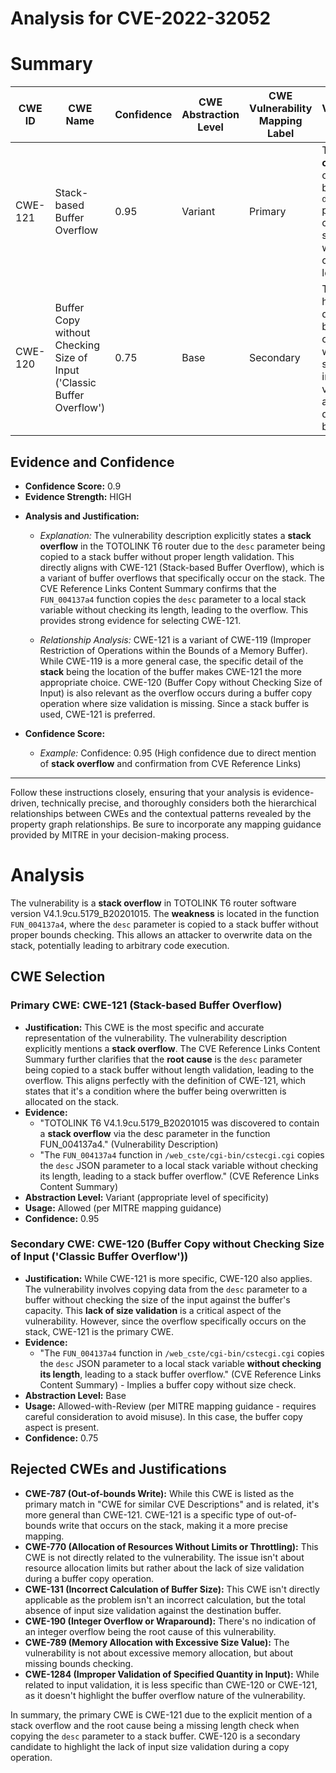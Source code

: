 # Analysis for CVE-2022-32052

# Summary
| CWE ID | CWE Name | Confidence | CWE Abstraction Level | CWE Vulnerability Mapping Label | CWE-Vulnerability Mapping Notes |
|---|---|---|---|---|---|
| CWE-121 | Stack-based Buffer Overflow | 0.95 | Variant | Primary | The **stack overflow** occurs because the `desc` parameter is copied to a stack buffer without checking its length. |
| CWE-120 | Buffer Copy without Checking Size of Input ('Classic Buffer Overflow') | 0.75 | Base | Secondary | The overflow happens during a buffer copy operation where the size of the input is not validated against the destination buffer's size. |

## Evidence and Confidence

*   **Confidence Score:** 0.9
*   **Evidence Strength:** HIGH

- **Analysis and Justification:**  
  - *Explanation:* The vulnerability description explicitly states a **stack overflow** in the TOTOLINK T6 router due to the `desc` parameter being copied to a stack buffer without proper length validation. This directly aligns with CWE-121 (Stack-based Buffer Overflow), which is a variant of buffer overflows that specifically occur on the stack. The CVE Reference Links Content Summary confirms that the `FUN_004137a4` function copies the `desc` parameter to a local stack variable without checking its length, leading to the overflow. This provides strong evidence for selecting CWE-121.

  - *Relationship Analysis:* CWE-121 is a variant of CWE-119 (Improper Restriction of Operations within the Bounds of a Memory Buffer). While CWE-119 is a more general case, the specific detail of the **stack** being the location of the buffer makes CWE-121 the more appropriate choice. CWE-120 (Buffer Copy without Checking Size of Input) is also relevant as the overflow occurs during a buffer copy operation where size validation is missing. Since a stack buffer is used, CWE-121 is preferred.

- **Confidence Score:**  
  - *Example:* Confidence: 0.95 (High confidence due to direct mention of **stack overflow** and confirmation from CVE Reference Links)

---

Follow these instructions closely, ensuring that your analysis is evidence-driven, technically precise, and thoroughly considers both the hierarchical relationships between CWEs and the contextual patterns revealed by the property graph relationships. Be sure to incorporate any mapping guidance provided by MITRE in your decision-making process.

# Analysis

The vulnerability is a **stack overflow** in TOTOLINK T6 router software version V4.1.9cu.5179_B20201015. The **weakness** is located in the function `FUN_004137a4`, where the `desc` parameter is copied to a stack buffer without proper bounds checking. This allows an attacker to overwrite data on the stack, potentially leading to arbitrary code execution.

## CWE Selection

### Primary CWE: CWE-121 (Stack-based Buffer Overflow)

*   **Justification:** This CWE is the most specific and accurate representation of the vulnerability. The vulnerability description explicitly mentions a **stack overflow**. The CVE Reference Links Content Summary further clarifies that the **root cause** is the `desc` parameter being copied to a stack buffer without length validation, leading to the overflow. This aligns perfectly with the definition of CWE-121, which states that it's a condition where the buffer being overwritten is allocated on the stack.
*   **Evidence:**
    *   "TOTOLINK T6 V4.1.9cu.5179_B20201015 was discovered to contain a **stack overflow** via the desc parameter in the function FUN_004137a4." (Vulnerability Description)
    *   "The `FUN_004137a4` function in `/web_cste/cgi-bin/cstecgi.cgi` copies the `desc` JSON parameter to a local stack variable without checking its length, leading to a stack buffer overflow." (CVE Reference Links Content Summary)
*   **Abstraction Level:** Variant (appropriate level of specificity)
*   **Usage:** Allowed (per MITRE mapping guidance)
*   **Confidence:** 0.95

### Secondary CWE: CWE-120 (Buffer Copy without Checking Size of Input ('Classic Buffer Overflow'))

*   **Justification:** While CWE-121 is more specific, CWE-120 also applies. The vulnerability involves copying data from the `desc` parameter to a buffer without checking the size of the input against the buffer's capacity. This **lack of size validation** is a critical aspect of the vulnerability. However, since the overflow specifically occurs on the stack, CWE-121 is the primary CWE.
*   **Evidence:**
    *   "The `FUN_004137a4` function in `/web_cste/cgi-bin/cstecgi.cgi` copies the `desc` JSON parameter to a local stack variable **without checking its length**, leading to a stack buffer overflow." (CVE Reference Links Content Summary) - Implies a buffer copy without size check.
*   **Abstraction Level:** Base
*   **Usage:** Allowed-with-Review (per MITRE mapping guidance - requires careful consideration to avoid misuse). In this case, the buffer copy aspect is present.
*   **Confidence:** 0.75

## Rejected CWEs and Justifications

*   **CWE-787 (Out-of-bounds Write):** While this CWE is listed as the primary match in "CWE for similar CVE Descriptions" and is related, it's more general than CWE-121. CWE-121 is a specific type of out-of-bounds write that occurs on the stack, making it a more precise mapping.
*   **CWE-770 (Allocation of Resources Without Limits or Throttling):** This CWE is not directly related to the vulnerability. The issue isn't about resource allocation limits but rather about the lack of size validation during a buffer copy operation.
*   **CWE-131 (Incorrect Calculation of Buffer Size):** This CWE isn't directly applicable as the problem isn't an incorrect calculation, but the total absence of input size validation against the destination buffer.
*   **CWE-190 (Integer Overflow or Wraparound):** There's no indication of an integer overflow being the root cause of this vulnerability.
*   **CWE-789 (Memory Allocation with Excessive Size Value):** The vulnerability is not about excessive memory allocation, but about missing bounds checking.
*   **CWE-1284 (Improper Validation of Specified Quantity in Input):** While related to input validation, it is less specific than CWE-120 or CWE-121, as it doesn't highlight the buffer overflow nature of the vulnerability.

In summary, the primary CWE is CWE-121 due to the explicit mention of a stack overflow and the root cause being a missing length check when copying the `desc` parameter to a stack buffer. CWE-120 is a secondary candidate to highlight the lack of input size validation during a copy operation.